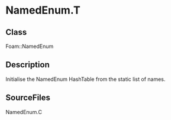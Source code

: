 # NamedEnum.T 
## Class
Foam::NamedEnum

## Description
Initialise the NamedEnum HashTable from the static list of names.

## SourceFiles
NamedEnum.C

